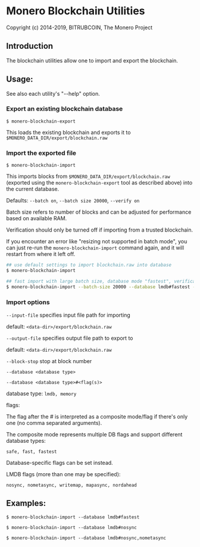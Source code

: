 # Monero Blockchain Utilities

Copyright (c) 2014-2019, BITRUBCOIN, The Monero Project

## Introduction

The blockchain utilities allow one to import and export the blockchain.

## Usage:

See also each utility's "--help" option.

### Export an existing blockchain database

`$ monero-blockchain-export`

This loads the existing blockchain and exports it to `$MONERO_DATA_DIR/export/blockchain.raw`

### Import the exported file

`$ monero-blockchain-import`

This imports blocks from `$MONERO_DATA_DIR/export/blockchain.raw` (exported using the
`monero-blockchain-export` tool as described above) into the current database.

Defaults: `--batch on`, `--batch size 20000`, `--verify on`

Batch size refers to number of blocks and can be adjusted for performance based on available RAM.

Verification should only be turned off if importing from a trusted blockchain.

If you encounter an error like "resizing not supported in batch mode", you can just re-run
the `monero-blockchain-import` command again, and it will restart from where it left off.

```bash
## use default settings to import blockchain.raw into database
$ monero-blockchain-import

## fast import with large batch size, database mode "fastest", verification off
$ monero-blockchain-import --batch-size 20000 --database lmdb#fastest --verify off

```

### Import options

`--input-file`
specifies input file path for importing

default: `<data-dir>/export/blockchain.raw`

`--output-file`
specifies output file path to export to

default: `<data-dir>/export/blockchain.raw`

`--block-stop`
stop at block number

`--database <database type>`

`--database <database type>#<flag(s)>`

database type: `lmdb, memory`

flags:

The flag after the # is interpreted as a composite mode/flag if there's only
one (no comma separated arguments).

The composite mode represents multiple DB flags and support different database types:

`safe, fast, fastest`

Database-specific flags can be set instead.

LMDB flags (more than one may be specified):

`nosync, nometasync, writemap, mapasync, nordahead`

## Examples:

```
$ monero-blockchain-import --database lmdb#fastest

$ monero-blockchain-import --database lmdb#nosync

$ monero-blockchain-import --database lmdb#nosync,nometasync
```
